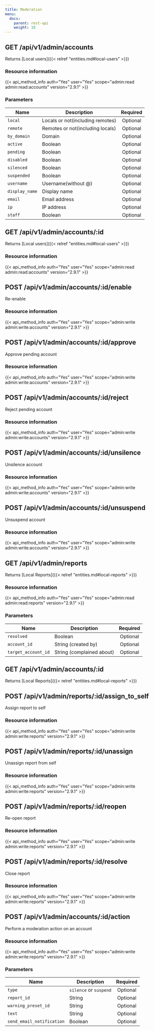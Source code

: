 ```yaml
---
title: Moderation
menu:
  docs:
    parent: rest-api
    weight: 10
---
```


## GET /api/v1/admin/accounts

Returns [Local users]({{< relref "entities.md#local-users" >}})

### Resource information

{{< api_method_info auth="Yes" user="Yes" scope="admin:read admin:read:accounts" version="2.9.1" >}}

### Parameters

|Name|Description|Required|
|----|-----------|:------:|
| `local` | Locals or not(including remotes) | Optional |
| `remote` | Remotes or not(including locals)| Optional |
| `by_domain` | Domain | Optional |
| `active` | Boolean | Optional |
| `pending` | Boolean | Optional |
| `disabled` | Boolean | Optional |
| `silenced` | Boolean | Optional |
| `suspended` | Boolean | Optional |
| `username` | Username(without @) | Optional |
| `display_name` | Display name | Optional |
| `email` | Email address | Optional |
| `ip` | IP address | Optional |
| `staff` | Boolean | Optional |

## GET /api/v1/admin/accounts/:id

Returns [Local users]({{< relref "entities.md#local-users" >}})

### Resource information

{{< api_method_info auth="Yes" user="Yes" scope="admin:read admin:read:accounts" version="2.9.1" >}}

## POST /api/v1/admin/accounts/:id/enable

Re-enable

### Resource information

{{< api_method_info auth="Yes" user="Yes" scope="admin:write admin:write:accounts" version="2.9.1" >}}

## POST /api/v1/admin/accounts/:id/approve

Approve pending account

### Resource information

{{< api_method_info auth="Yes" user="Yes" scope="admin:write admin:write:accounts" version="2.9.1" >}}

## POST /api/v1/admin/accounts/:id/reject

Reject pending account

### Resource information

{{< api_method_info auth="Yes" user="Yes" scope="admin:write admin:write:accounts" version="2.9.1" >}}

## POST /api/v1/admin/accounts/:id/unsilence

Unsilence account

### Resource information

{{< api_method_info auth="Yes" user="Yes" scope="admin:write admin:write:accounts" version="2.9.1" >}}

## POST /api/v1/admin/accounts/:id/unsuspend

Unsuspend account

### Resource information

{{< api_method_info auth="Yes" user="Yes" scope="admin:write admin:write:accounts" version="2.9.1" >}}

## GET /api/v1/admin/reports

Returns [Local Reports]({{< relref "entities.md#local-reports" >}})

### Resource information

{{< api_method_info auth="Yes" user="Yes" scope="admin:read admin:read:reports" version="2.9.1" >}}

### Parameters

|Name|Description|Required|
|----|-----------|:------:|
| `resolved` | Boolean | Optional |
| `account_id` | String (created by) | Optional |
| `target_account_id` | String (complained about) | Optional |

## GET /api/v1/admin/accounts/:id

Returns [Local Reports]({{< relref "entities.md#local-reports" >}})

## POST /api/v1/admin/reports/:id/assign_to_self

Assign report to self

### Resource information

{{< api_method_info auth="Yes" user="Yes" scope="admin:write admin:write:reports" version="2.9.1" >}}

## POST /api/v1/admin/reports/:id/unassign

Unassign report from self

### Resource information

{{< api_method_info auth="Yes" user="Yes" scope="admin:write admin:write:reports" version="2.9.1" >}}

## POST /api/v1/admin/reports/:id/reopen

Re-open report

### Resource information

{{< api_method_info auth="Yes" user="Yes" scope="admin:write admin:write:reports" version="2.9.1" >}}

## POST /api/v1/admin/reports/:id/resolve

Close report

### Resource information

{{< api_method_info auth="Yes" user="Yes" scope="admin:write admin:write:reports" version="2.9.1" >}}

## POST /api/v1/admin/accounts/:id/action

Perform a moderation action on an account

### Resource information

{{< api_method_info auth="Yes" user="Yes" scope="admin:write admin:write:reports" version="2.9.1" >}}

### Parameters

|Name|Description|Required|
|----|-----------|:------:|
| `type` | `silence` or `suspend` | Optional |
| `report_id` | String | Optional |
| `warning_preset_id` | String | Optional |
| `text` | String | Optional |
| `send_email_notification` | Boolean | Optional |
